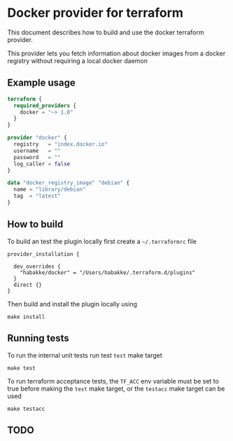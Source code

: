 # Docker provider for terraform
This document describes how to build and use the docker terraform provider. 

This provider lets you fetch information about docker images from a docker registry without
requiring a local docker daemon

## Example usage

```terraform
terraform {
  required_providers {
    docker = "~> 1.0"
  }
}

provider "docker" {
  registry   = "index.docker.io"
  username   = ""
  password   = ""
  log_caller = false
}

data "docker_registry_image" "debian" {
  name = "library/debian"
  tag  = "latest"
}
```

## How to build
To build an test the plugin locally first create a `~/.terraformrc` file

```shell
provider_installation {

  dev_overrides {
    "habakke/docker" = "/Users/habakke/.terraform.d/plugins"
  }
  direct {}
}
```

Then build and install the plugin locally using

```shell
make install
```

## Running tests
To run the internal unit tests run test `test` make target

```shell
make test
```

To run terraform acceptance tests, the `TF_ACC` env variable must be set to true before making the
`test` make target, or the `testacc` make target can be used

```shell
make testacc
```

## TODO
